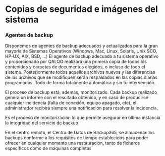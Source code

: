 # Copias de seguridad e imágenes del sistema

### Agentes de backup

Disponemos de agentes de backup adecuados y actualizados para la gran mayoría de Sistemas Operativos \(Windows, Mac, Linux, Solaris, Unix SCO, HP-UX, AIX, BSD, ...\) El agente de backup adecuado a tu sistema operativo y proporcionado por QALQO realizará una primera copia de todos los contenidos y carpetas de documentos elegidos, o incluso de todo el sistema. Posteriormente todos aquellos archivos nuevos y las diferencias de los archivos que se modifiquen serán respaldados en las copias diarias programadas. Todo de forma totalmente automática y sin tu intervención.

 El proceso de backup está, además, monitorizado. Cada backup realizado genera un informe con el resultado obtenido, y en caso de producirse cualquier incidencia \(falta de conexión, equipo apagado, etc\), el administrador recibirá siempre una notificación para resolver la incidencia.

Es el proceso de monitorización lo que permite asegurar en última instancia la integridad del servicio de backup.  
  
En el centro remoto, el Centro de Datos de Backup365, se almacenan los backups conforme a los requisitos de tiempo establecidos para poder ofrecer en cualquier momento una restauración, tanto de ficheros específicos como de máquinas completas

